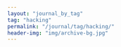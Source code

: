 ```yaml
---
layout: "journal_by_tag"
tag: "hacking"
permalink: "/journal/tag/hacking/"
header-img: "img/archive-bg.jpg"
---
```

